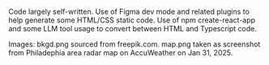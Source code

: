 Code largely self-written. Use of Figma dev mode and related plugins to help generate some HTML/CSS static code. Use of npm create-react-app and some LLM tool usage to convert between HTML and Typescript code.

Images:
bkgd.png sourced from freepik.com.
map.png taken as screenshot from Philadephia area radar map on AccuWeather on Jan 31, 2025.
